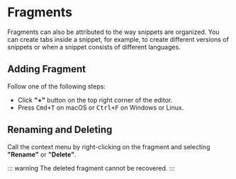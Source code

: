 # Fragments

Fragments can also be attributed to the way snippets are organized. You can create tabs inside a snippet, for example, to create different versions of snippets or when a snippet consists of different languages.

## Adding Fragment

Follow one of the following steps:

- Click **"+"** button on the top right corner of the editor.
- Press <kbd>Cmd+T</kbd> on macOS or <kbd>Ctrl+F</kbd> on Windows or Linux.

## Renaming and Deleting

Call the context menu by right-clicking on the fragment and selecting **"Rename"** or **"Delete"**.

::: warning
The deleted fragment cannot be recovered.
:::